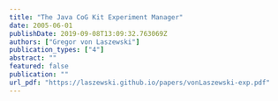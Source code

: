 ```yaml
---
title: "The Java CoG Kit Experiment Manager"
date: 2005-06-01
publishDate: 2019-09-08T13:09:32.763069Z
authors: ["Gregor von Laszewski"]
publication_types: ["4"]
abstract: ""
featured: false
publication: ""
url_pdf: "https://laszewski.github.io/papers/vonLaszewski-exp.pdf"
---
```


